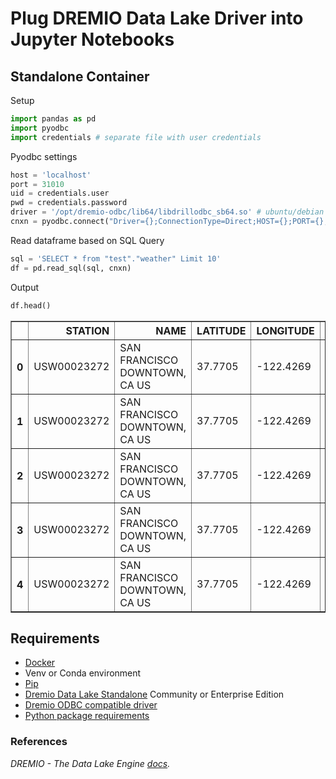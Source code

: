 # Plug DREMIO Data Lake Driver into Jupyter Notebooks

## Standalone Container

Setup
```python
import pandas as pd 
import pyodbc
import credentials # separate file with user credentials
```

Pyodbc settings
```python
host = 'localhost'
port = 31010
uid = credentials.user
pwd = credentials.password
driver = '/opt/dremio-odbc/lib64/libdrillodbc_sb64.so' # ubuntu/debian default odbc driver
cnxn = pyodbc.connect("Driver={};ConnectionType=Direct;HOST={};PORT={};AuthenticationType=Plain;UID={};PWD={};".format(driver, host, port, uid, pwd), autocommit=True)
```

Read dataframe based on SQL Query
```python
sql = 'SELECT * from "test"."weather" Limit 10'
df = pd.read_sql(sql, cnxn)
```

Output
```python
df.head()
```

<div>
<table border="1" class="dataframe">
  <thead>
    <tr style="text-align: right;">
      <th></th>
      <th>STATION</th>
      <th>NAME</th>
      <th>LATITUDE</th>
      <th>LONGITUDE</th>
      <th>ELEVATION</th>
      <th>DATE</th>
      <th>PRCP</th>
      <th>SNOW</th>
      <th>SNWD</th>
      <th>TAVG</th>
      <th>TMAX</th>
      <th>TMIN</th>
    </tr>
  </thead>
  <tbody>
    <tr>
      <th>0</th>
      <td>USW00023272</td>
      <td>SAN FRANCISCO DOWNTOWN, CA US</td>
      <td>37.7705</td>
      <td>-122.4269</td>
      <td>45.7</td>
      <td>2018-01-01</td>
      <td>0.00</td>
      <td></td>
      <td></td>
      <td></td>
      <td>61</td>
      <td>48</td>
    </tr>
    <tr>
      <th>1</th>
      <td>USW00023272</td>
      <td>SAN FRANCISCO DOWNTOWN, CA US</td>
      <td>37.7705</td>
      <td>-122.4269</td>
      <td>45.7</td>
      <td>2018-01-02</td>
      <td>0.00</td>
      <td></td>
      <td></td>
      <td></td>
      <td>61</td>
      <td>52</td>
    </tr>
    <tr>
      <th>2</th>
      <td>USW00023272</td>
      <td>SAN FRANCISCO DOWNTOWN, CA US</td>
      <td>37.7705</td>
      <td>-122.4269</td>
      <td>45.7</td>
      <td>2018-01-03</td>
      <td>0.09</td>
      <td></td>
      <td></td>
      <td></td>
      <td>58</td>
      <td>53</td>
    </tr>
    <tr>
      <th>3</th>
      <td>USW00023272</td>
      <td>SAN FRANCISCO DOWNTOWN, CA US</td>
      <td>37.7705</td>
      <td>-122.4269</td>
      <td>45.7</td>
      <td>2018-01-04</td>
      <td>0.06</td>
      <td></td>
      <td></td>
      <td></td>
      <td>63</td>
      <td>53</td>
    </tr>
    <tr>
      <th>4</th>
      <td>USW00023272</td>
      <td>SAN FRANCISCO DOWNTOWN, CA US</td>
      <td>37.7705</td>
      <td>-122.4269</td>
      <td>45.7</td>
      <td>2018-01-05</td>
      <td>0.26</td>
      <td></td>
      <td></td>
      <td></td>
      <td>61</td>
      <td>52</td>
    </tr>
  </tbody>
</table>
</div>

## Requirements
- [Docker](https://docs.docker.com/get-docker/)
- Venv or Conda environment
- [Pip](https://pip.pypa.io/en/stable/installing/)
- [Dremio Data Lake Standalone](https://docs.dremio.com/quickstart/standalone-quickstart.html) Community or Enterprise Edition
- [Dremio ODBC compatible driver](https://www.dremio.com/drivers/)
- [Python package requirements](./requirements.txt)

### References

*DREMIO - The Data Lake Engine [docs](https://docs.dremio.com/).*
